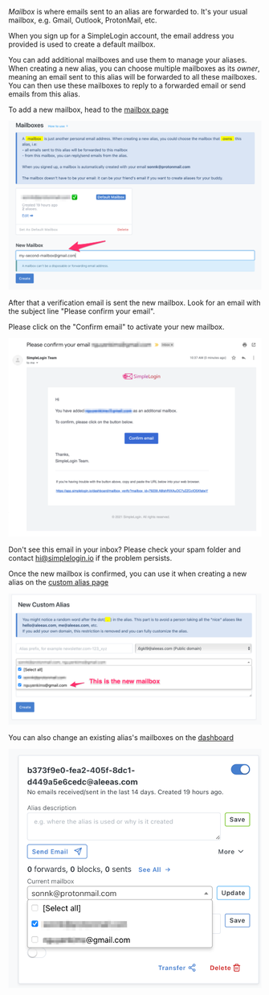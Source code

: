 *Mailbox* is where emails sent to an alias are forwarded to. It's your usual mailbox, e.g. Gmail, Outlook, ProtonMail, etc.

When you sign up for a SimpleLogin account, the email address you provided is used to create a default mailbox.

You can add additional mailboxes and use them to manage your aliases. When creating a new alias, you can choose multiple mailboxes as its *owner*, meaning an email sent to this alias will be forwarded to all these mailboxes. You can then use these mailboxes to reply to a forwarded email or send emails from this alias.

To add a new mailbox, head to the [mailbox page](https://app.simplelogin.io/dashboard/mailbox)

![](./new-mailbox.png)

After that a verification email is sent the new mailbox. Look for an email with the subject line "Please confirm your email".

Please click on the "Confirm email" to activate your new mailbox.

![](./verification-email.png)

Don't see this email in your inbox? Please check your spam folder and contact hi@simplelogin.io if the problem persists.

Once  the new mailbox is confirmed, you can use it when creating a new alias on the [custom alias page](https://app.simplelogin.io/dashboard/custom_alias)

![](./new-alias.png)

You can also change an existing alias's mailboxes on the [dashboard](https://app.simplelogin.io/dashboard/)

![](./edit-alias.png)